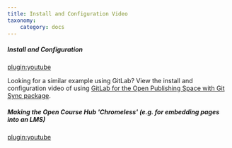 ```yaml
---
title: Install and Configuration Video
taxonomy:
    category: docs
---
```


##### Install and Configuration  
[plugin:youtube](https://www.youtube.com/watch?v=LEPbq74KdGw)

Looking for a similar example using GitLab? View the install and configuration video of using [GitLab for the Open Publishing Space with Git Sync package](/openpublishingspace/install-configure-video).  

##### Making the Open Course Hub 'Chromeless' (e.g. for embedding pages into an LMS)
[plugin:youtube](https://www.youtube.com/watch?v=amJqxTFRnLo)
